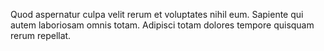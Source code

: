 Quod aspernatur culpa velit rerum et voluptates nihil eum. Sapiente qui autem laboriosam omnis totam. Adipisci totam dolores tempore quisquam rerum repellat.